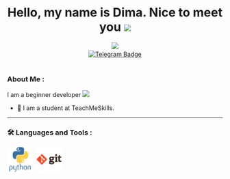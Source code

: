 <div id="header" align="center">
 <h1>
    Hello, my name is Dima. Nice to meet you
    <img src="https://media.giphy.com/media/hvRJCLFzcasrR4ia7z/giphy.gif" width="30px"/>
  </h1>
  <img src="https://media.giphy.com/media/jdPMeyv9rn0hZHh8n9/giphy.gif" width="300"/>
</div>
   <div id="badges" align="center">
  <a href="https://t.me/TRIXYPIX">
     <img src="https://img.shields.io/badge/Telegram-blue?style=for-the-badge&logo=Telegram&logoColor=white" alt="Telegram Badge"/>
   </a>
</div>
 <div align="center">
  <img src="https://komarev.com/ghpvc/?username=DmitriBe1ov&style=flat-square&color=blue" alt=""/>
</div>

### About Me :
I am a beginner developer <img src="https://media.giphy.com/media/WUlplcMpOCEmTGBtBW/giphy.gif" width="30">
- :school: I am a student at TeachMeSkills.

---

### :hammer_and_wrench: Languages and Tools :
<div>
  <img src="https://github.com/devicons/devicon/blob/master/icons/python/python-original-wordmark.svg" title="Python" alt="Python" width="60" height="60"/>&nbsp;
  <img src="https://github.com/devicons/devicon/blob/master/icons/git/git-original-wordmark.svg" title="Git" **alt="Git" width="60" height="60"/>
</div>


